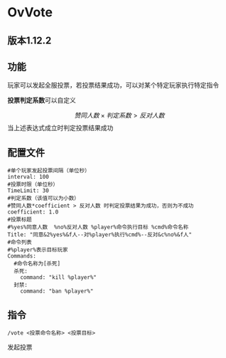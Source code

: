 # OvVote

## 版本1.12.2

## 功能

玩家可以发起全服投票，若投票结果成功，可以对某个特定玩家执行特定指令

**投票判定系数**可以自定义


$$
赞同人数×判定系数>反对人数
$$
当上述表达式成立时判定投票结果成功

## 配置文件

```
#单个玩家发起投票间隔（单位秒）
interval: 100
#投票时限（单位秒）
TimeLimit: 30
#判定系数（该值可以为小数）
#赞同人数*coefficient > 反对人数 时判定投票结果为成功，否则为不成功
coefficient: 1.0
#投票标题
#%yes%同意人数  %no%反对人数 %player%命令执行目标 %cmd%命令名称
Title: "同意&2%yes%&f人--对%player%执行%cmd%--反对&c%no%&f人"
#命令列表
#%player%表示目标玩家
Commands:
  #命令名称为[杀死]
  杀死:
    command: "kill %player%"
  封禁:
    command: "ban %player%"
```

## 指令

```
/vote <投票命令名称> <投票目标>
```

发起投票
